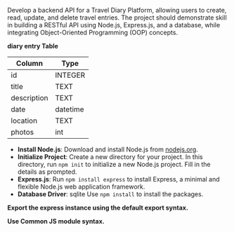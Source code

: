 Develop a backend API for a Travel Diary Platform, allowing users to create, read, update, and delete travel entries. The project should demonstrate skill in building a RESTful API using Node.js, Express.js, and a database, while integrating Object-Oriented Programming (OOP) concepts.

**diary entry Table**

| Column   | Type    |
| -------- | ------- |
| id  | INTEGER |
| title    | TEXT    |
| description | TEXT    |
| date | datetime    |
| location   | TEXT    |
| photos   | int    |

- **Install Node.js**: Download and install Node.js from [nodejs.org](https://nodejs.org/).
- **Initialize Project**: Create a new directory for your project. In this directory, run `npm init` to initialize a new Node.js project. Fill in the details as prompted.
- **Express.js**: Run `npm install express` to install Express, a minimal and flexible Node.js web application framework.
- **Database Driver**: sqlite
Use `npm install` to install the packages.

**Export the express instance using the default export syntax.**

**Use Common JS module syntax.**
